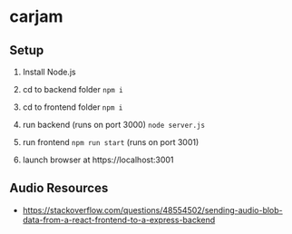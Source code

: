 # carjam

## Setup

1. Install Node.js
2. cd to backend folder
`npm i`
3. cd to frontend folder
`npm i` 

4. run backend (runs on port 3000)
`node server.js`
5. run frontend
`npm run start` (runs on port 3001)
6. launch browser at https://localhost:3001

## Audio Resources 
- https://stackoverflow.com/questions/48554502/sending-audio-blob-data-from-a-react-frontend-to-a-express-backend